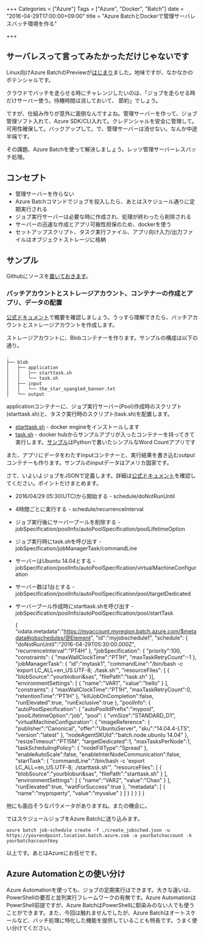 +++
Categories = ["Azure"]
Tags = ["Azure", "Docker", "Batch"]
date = "2016-04-29T17:00:00+09:00"
title = "Azure BatchとDockerで管理サーバレスバッチ環境を作る"

+++

## サーバレスって言ってみたかっただけじゃないです
Linux向けAzure BatchのPreviewが[はじまり](https://azure.microsoft.com/ja-jp/blog/announcing-support-of-linux-vm-on-azure-batch-service/)ました。地味ですが、なかなかのポテンシャルです。

クラウドでバッチを走らせる時にチャレンジしたいのは、「ジョブを走らせる時だけサーバー使う。待機時間は消しておいて、
節約」でしょう。

ですが、仕組み作りが意外に面倒なんですよね。管理サーバーを作って、ジョブ管理ソフト入れて、Azure SDK/CLI入れて。クレデンシャルを安全に管理して。可用性確保して。バックアップして。で、管理サーバーは消せない。なんか中途半端です。

その課題、Azure Batchを使って解決しましょう。レッツ管理サーバーレスバッチ処理。

## コンセプト

* 管理サーバーを作らない
* Azure Batchコマンドでジョブを投入したら、あとはスケジュール通りに定期実行される
* ジョブ実行サーバーは必要な時に作成され、処理が終わったら削除される
* サーバーの迅速な作成とアプリ可搬性担保のため、dockerを使う
* セットアップスクリプト、タスク実行ファイル、アプリ向け入力/出力ファイルはオブジェクトストレージに格納

## サンプル

Githubにソースを[置いておきます](https://github.com/ToruMakabe/Azure_Batch_Sample)。

### バッチアカウントとストレージアカウント、コンテナーの作成とアプリ、データの配置

[公式ドキュメント](https://azure.microsoft.com/ja-jp/documentation/articles/batch-technical-overview/)で概要を確認しましょう。うっすら理解できたら、バッチアカウントとストレージアカウントを作成します。

ストレージアカウントに、Blobコンテナーを作ります。サンプルの構成は以下の通り。

    .
    ├── blob
    │   ├── application
    │   │   ├── starttask.sh
    │   │   └── task.sh
    │   ├── input
    │   │   └── the_star_spangled_banner.txt
    │   └── output

applicationコンテナーに、ジョブ実行サーバー(Pool)作成時のスクリプト(starttask.sh)と、タスク実行時のスクリプト(task.sh)を配置します。

* [starttask.sh](https://github.com/ToruMakabe/Azure_Batch_Sample/blob/master/blob/application/starttask.sh) - docker engineをインストールします
* [task.sh](https://github.com/ToruMakabe/Azure_Batch_Sample/blob/master/blob/application/task.sh) - docker hubからサンプルアプリが入ったコンテナーを持ってきて実行します。[サンプル](https://github.com/ToruMakabe/Azure_Batch_Sample/tree/master/docker)はPythonで書いたシンプルなWord Countアプリです

また、アプリにデータをわたすinputコンテナーと、実行結果を書き込むoutputコンテナーも作ります。サンプルのinputデータはアメリカ国家です。

さて、いよいよジョブをJSONで定義します。詳細は[公式ドキュメント](https://msdn.microsoft.com/en-us/library/azure/dn820158.aspx?f=255&MSPPError=-2147217396)を確認してください。ポイントだけまとめます。

* 2016/04/29 05:30(UTC)から開始する - schedule/doNotRunUntil
* 4時間ごとに実行する - schedule/recurrenceInterval
* ジョブ実行後にサーバープールを削除する - jobSpecification/poolInfo/autoPoolSpecification/poolLifetimeOption
* ジョブ実行時にtask.shを呼び出す  - jobSpecification/jobManagerTask/commandLine
* サーバーはUbuntu 14.04とする - jobSpecification/poolInfo/autoPoolSpecification/virtualMachineConfiguration
* サーバー数は1台とする - jobSpecification/poolInfo/autoPoolSpecification/pool/targetDedicated
* サーバープール作成時にstarttask.shを呼び出す - jobSpecification/poolInfo/autoPoolSpecification/pool/startTask

    {
    "odata.metadata":"https://myaccount.myregion.batch.azure.com/$metadata#jobschedules/@Element",
    "id":"myjobschedule1",
    "schedule": {
        "doNotRunUntil":"2016-04-29T05:30:00.000Z",
        "recurrenceInterval":"PT4H"
    },
    "jobSpecification": {
        "priority":100,
        "constraints": {
            "maxWallClockTime":"PT1H",
            "maxTaskRetryCount":-1
        },
        "jobManagerTask": {
            "id":"mytask1",
            "commandLine":"/bin/bash -c 'export LC_ALL=en_US.UTF-8; ./task.sh'",
            "resourceFiles": [ {
                "blobSource":"yourbloburi&sas",
                "filePath":"task.sh"
            }], 
            "environmentSettings": [ {
                "name":"VAR1",
                "value":"hello"
            } ],
            "constraints": {
                "maxWallClockTime":"PT1H",
                "maxTaskRetryCount":0,
                "retentionTime":"PT1H"
            },
            "killJobOnCompletion":false,
            "runElevated":true,
            "runExclusive":true
            },
            "poolInfo": {
                "autoPoolSpecification": {
                    "autoPoolIdPrefix":"mypool",
                    "poolLifetimeOption":"job",
                    "pool": {
                        "vmSize":"STANDARD_D1",
                        "virtualMachineConfiguration": {
                            "imageReference": {
                            "publisher":"Canonical",
                            "offer":"UbuntuServer",
                            "sku":"14.04.4-LTS",
                            "version":"latest"
                            },
                            "nodeAgentSKUId":"batch.node.ubuntu 14.04"
                        },
                        "resizeTimeout":"PT15M",
                        "targetDedicated":1,
                        "maxTasksPerNode":1,
                        "taskSchedulingPolicy": {
                            "nodeFillType":"Spread"
                        },
                        "enableAutoScale":false,
                        "enableInterNodeCommunication":false,
                        "startTask": {
                            "commandLine":"/bin/bash -c 'export LC_ALL=en_US.UTF-8; ./starttask.sh'",
                            "resourceFiles": [ {
                            "blobSource":"yourbloburi&sas",
                            "filePath":"starttask.sh"
                            } ],
                            "environmentSettings": [ {
                            "name":"VAR2",
                            "value":"Chao"
                            } ],
                            "runElevated":true,
                            "waitForSuccess":true
                        },
                        "metadata": [ {
                            "name":"myproperty",
                            "value":"myvalue"
                        } ]
                    }
                }
            }
         }
    }

他にも面白そうなパラメータがありますね。またの機会に。

ではスケジュールジョブをAzure Batchに送り込みます。

    azure batch job-schedule create -f ./create_jobsched.json -u https://yourendpoint.location.batch.azure.com -a yourbatchaccount -k yourbatchaccountkey
    
以上です。あとはAzureにお任せです。

## Azure Automationとの使い分け
Azure Automationを使っても、ジョブの定期実行はできます。大きな違いは、PowerShellの要否と並列実行フレームワークの有無です。Azure AutomationはPowerShell前提ですが、Azure BatchはPowerShellに馴染みのない人でも使うことができます。また、今回は触れませんでしたが、Azure Batchはオートスケールなど、バッチ処理に特化した機能を提供していることも特長です。うまく使い分けてください。